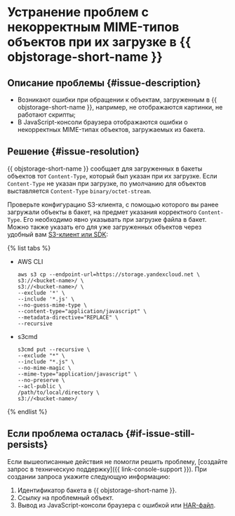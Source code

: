 # Устранение проблем с некорректным MIME-типов объектов при их загрузке в {{ objstorage-short-name }}


## Описание проблемы {#issue-description}

* Возникают ошибки при обращении к объектам, загруженным в {{ objstorage-short-name }}, например, не отображаются картинки, не работают скрипты;
* В JavaScript-консоли браузера отображаются ошибки о некорректных MIME-типах объектов, загружаемых из бакета.

## Решение {#issue-resolution}

{{ objstorage-short-name }} сообщает для загруженных в бакеты объектов тот `Content-Type`, который был указан при их загрузке.
Если `Content-Type` не указан при загрузке, по умолчанию для объектов выставляется `Content-Type` `binary/octet-stream`.

Проверьте конфигурацию S3-клиента, с помощью которого вы ранее загружали объекты в бакет, на предмет указания корректного `Content-Type`. Его необходимо явно указывать при загрузке файла в бакет. Можно также указать его для уже загруженных объектов через удобный вам [S3-клиент или SDK](../../../storage/tools/index.md):

{% list tabs %}

- AWS CLI
    ```
    aws s3 cp --endpoint-url=https://storage.yandexcloud.net \
    s3://<bucket-name>/ \
    s3://<bucket-name>/ \
    --exclude '*' \
    --include '*.js' \
    --no-guess-mime-type \
    --content-type="application/javascript" \
    --metadata-directive="REPLACE" \
    --recursive
    ```
- s3cmd
    ```
    s3cmd put --recursive \
    --exclude "*" \
    --include "*.js" \
    --no-mime-magic \
    --mime-type="application/javascript" \
    --no-preserve \
    --acl-public \
    /path/to/local/directory \
    s3://<bucket-name>/
    ```
{% endlist %}

## Если проблема осталась {#if-issue-still-persists}

Если вышеописанные действия не помогли решить проблему, [создайте запрос в техническую поддержку]({{ link-console-support }}). При создании запроса укажите следующую информацию:

1. Идентификатор бакета в {{ objstorage-short-name }}.
1. Ссылку на проблемный объект.
1. Вывод из JavaScript-консоли браузера с ошибкой или [HAR-файл](../../../support/create-har.md).
